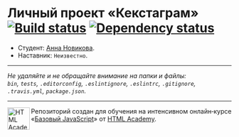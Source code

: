 # Личный проект «Кекстаграм» [![Build status][travis-image]][travis-url] [![Dependency status][dependency-image]][dependency-url]

* Студент: [Анна Новикова](https://up.htmlacademy.ru/javascript/6/user/83457).
* Наставник: `Неизвестно`.

---

_Не удаляйте и не обращайте внимание на папки и файлы:_<br>
_`bin`, `tests`, `.editorconfig`, `.eslintignore`, `.eslintrc`, `.gitignore`, `.travis.yml`, `package.json`._

---

<a href="https://htmlacademy.ru/intensive/javascript"><img align="left" width="50" height="50" title="HTML Academy" src="https://up.htmlacademy.ru/static/img/intensive/javascript/logo-for-github.svg"></a>

Репозиторий создан для обучения на интенсивном онлайн‑курсе «[Базовый JavaScript](https://htmlacademy.ru/intensive/javascript)» от [HTML Academy](https://htmlacademy.ru).

[travis-image]: https://travis-ci.org/htmlacademy-javascript/83457-kekstagram.svg?branch=master
[travis-url]: https://travis-ci.org/htmlacademy-javascript/83457-kekstagram
[dependency-image]: https://david-dm.org/htmlacademy-javascript/83457-kekstagram.svg?style=flat-square
[dependency-url]: https://david-dm.org/htmlacademy-javascript/83457-kekstagram
